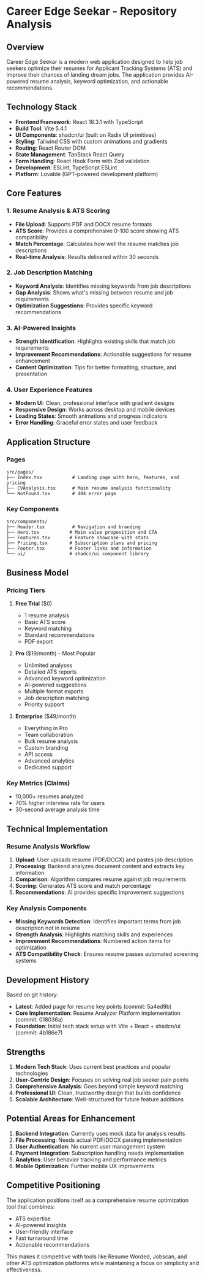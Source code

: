 # Career Edge Seekar - Repository Analysis

## Overview
Career Edge Seekar is a modern web application designed to help job seekers optimize their resumes for Applicant Tracking Systems (ATS) and improve their chances of landing dream jobs. The application provides AI-powered resume analysis, keyword optimization, and actionable recommendations.

## Technology Stack
- **Frontend Framework**: React 18.3.1 with TypeScript
- **Build Tool**: Vite 5.4.1
- **UI Components**: shadcn/ui (built on Radix UI primitives)
- **Styling**: Tailwind CSS with custom animations and gradients
- **Routing**: React Router DOM
- **State Management**: TanStack React Query
- **Form Handling**: React Hook Form with Zod validation
- **Development**: ESLint, TypeScript ESLint
- **Platform**: Lovable (GPT-powered development platform)

## Core Features

### 1. Resume Analysis & ATS Scoring
- **File Upload**: Supports PDF and DOCX resume formats
- **ATS Score**: Provides a comprehensive 0-100 score showing ATS compatibility
- **Match Percentage**: Calculates how well the resume matches job descriptions
- **Real-time Analysis**: Results delivered within 30 seconds

### 2. Job Description Matching
- **Keyword Analysis**: Identifies missing keywords from job descriptions
- **Gap Analysis**: Shows what's missing between resume and job requirements
- **Optimization Suggestions**: Provides specific keyword recommendations

### 3. AI-Powered Insights
- **Strength Identification**: Highlights existing skills that match job requirements
- **Improvement Recommendations**: Actionable suggestions for resume enhancement
- **Content Optimization**: Tips for better formatting, structure, and presentation

### 4. User Experience Features
- **Modern UI**: Clean, professional interface with gradient designs
- **Responsive Design**: Works across desktop and mobile devices
- **Loading States**: Smooth animations and progress indicators
- **Error Handling**: Graceful error states and user feedback

## Application Structure

### Pages
```
src/pages/
├── Index.tsx           # Landing page with hero, features, and pricing
├── CVAnalysis.tsx      # Main resume analysis functionality
└── NotFound.tsx        # 404 error page
```

### Key Components
```
src/components/
├── Header.tsx          # Navigation and branding
├── Hero.tsx           # Main value proposition and CTA
├── Features.tsx       # Feature showcase with stats
├── Pricing.tsx        # Subscription plans and pricing
├── Footer.tsx         # Footer links and information
└── ui/                # shadcn/ui component library
```

## Business Model

### Pricing Tiers
1. **Free Trial** ($0)
   - 1 resume analysis
   - Basic ATS score
   - Keyword matching
   - Standard recommendations
   - PDF export

2. **Pro** ($19/month) - Most Popular
   - Unlimited analyses
   - Detailed ATS reports
   - Advanced keyword optimization
   - AI-powered suggestions
   - Multiple format exports
   - Job description matching
   - Priority support

3. **Enterprise** ($49/month)
   - Everything in Pro
   - Team collaboration
   - Bulk resume analysis
   - Custom branding
   - API access
   - Advanced analytics
   - Dedicated support

### Key Metrics (Claims)
- 10,000+ resumes analyzed
- 70% higher interview rate for users
- 30-second average analysis time

## Technical Implementation

### Resume Analysis Workflow
1. **Upload**: User uploads resume (PDF/DOCX) and pastes job description
2. **Processing**: Backend analyzes document content and extracts key information
3. **Comparison**: Algorithm compares resume against job requirements
4. **Scoring**: Generates ATS score and match percentage
5. **Recommendations**: AI provides specific improvement suggestions

### Key Analysis Components
- **Missing Keywords Detection**: Identifies important terms from job description not in resume
- **Strength Analysis**: Highlights matching skills and experiences
- **Improvement Recommendations**: Numbered action items for optimization
- **ATS Compatibility Check**: Ensures resume passes automated screening systems

## Development History
Based on git history:
- **Latest**: Added page for resume key points (commit: 5a4ed9b)
- **Core Implementation**: Resume Analyzer Platform implementation (commit: 018036a)
- **Foundation**: Initial tech stack setup with Vite + React + shadcn/ui (commit: 4b186e7)

## Strengths
1. **Modern Tech Stack**: Uses current best practices and popular technologies
2. **User-Centric Design**: Focuses on solving real job seeker pain points
3. **Comprehensive Analysis**: Goes beyond simple keyword matching
4. **Professional UI**: Clean, trustworthy design that builds confidence
5. **Scalable Architecture**: Well-structured for future feature additions

## Potential Areas for Enhancement
1. **Backend Integration**: Currently uses mock data for analysis results
2. **File Processing**: Needs actual PDF/DOCX parsing implementation
3. **User Authentication**: No current user management system
4. **Payment Integration**: Subscription handling needs implementation
5. **Analytics**: User behavior tracking and performance metrics
6. **Mobile Optimization**: Further mobile UX improvements

## Competitive Positioning
The application positions itself as a comprehensive resume optimization tool that combines:
- ATS expertise
- AI-powered insights
- User-friendly interface
- Fast turnaround time
- Actionable recommendations

This makes it competitive with tools like Resume Worded, Jobscan, and other ATS optimization platforms while maintaining a focus on simplicity and effectiveness.